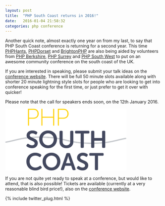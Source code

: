 ```yaml
---
layout: post
title:  "PHP South Coast returns in 2016!"
date:   2016-01-04 21:58:32
categories: php conference
---
```


Another quick note, almost exactly one year on from my last, to say that PHP South Coast conference is returning for a second year. This time [PHPHants](http://www.phphants.co.uk/), [PHPDorset](http://www.phpdorset.co.uk) and [BrightonPHP](http://brightonphp.org) are also being aided by volunteers from [PHP Berkshire](http://www.meetup.com/PHP-Berkshire/), [PHP Surrey](http://phpsurrey.uk/) and [PHP South West](https://phpsw.uk/) to put on an awesome community conference on the south coast of the UK.

If you are interested in speaking, please submit your talk ideas on the [conference website](http://2016.phpsouthcoast.co.uk). There will be full 50 minute slots available along with shorter 20 minute lightning style slots for people who are looking to get into conference speaking for the first time, or just prefer to get it over with quicker!

Please note that the call for speakers ends soon, on the 12th January 2016.

[![PHP South Coast logo](/assets/phpsclogo.png)](http://2016.phpsouthcoast.co.uk)

If you are not quite yet ready to speak at a conference, but would like to attend, that is also possible! Tickets are available (currently at a very reasonable blind bird price!), also on the [conference website](http://2016.phpsouthcoast.co.uk).

{% include twitter_plug.html %}